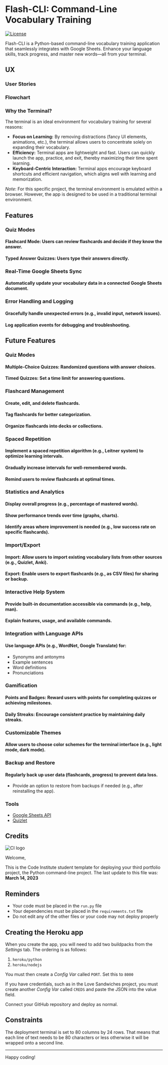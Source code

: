 # Flash-CLI: Command-Line Vocabulary Training

[![License](https://img.shields.io/badge/license-MIT-blue.svg)](https://opensource.org/licenses/MIT)

Flash-CLI is a Python-based command-line vocabulary training application that seamlessly integrates with Google Sheets. Enhance your language skills, track progress, and master new words—all from your terminal.

## UX

### User Stories

### Flowchart

### Why the Terminal?
The terminal is an ideal environment for vocabulary training for several reasons:

- **Focus on Learning:** By removing distractions (fancy UI elements, animations, etc.), the terminal allows users to concentrate solely on expanding their vocabulary.
- **Efficiency:** Terminal apps are lightweight and fast. Users can quickly launch the app, practice, and exit, thereby maximizing their time spent learning. 
- **Keyboard-Centric Interaction:** Terminal apps encourage keyboard shortcuts and efficient navigation, which aligns well with learning and memorization.

_Note_: For this specific project, the terminal environment is emulated within a browser. However, the app is designed to be used in a traditional terminal environment.

## Features

### Quiz Modes
#### Flashcard Mode: Users can review flashcards and decide if they know the answer.
#### Typed Answer Quizzes: Users type their answers directly.

### Real-Time Google Sheets Sync
#### Automatically update your vocabulary data in a connected Google Sheets document.

### Error Handling and Logging
#### Gracefully handle unexpected errors (e.g., invalid input, network issues).
#### Log application events for debugging and troubleshooting.

## Future Features

### Quiz Modes
#### Multiple-Choice Quizzes: Randomized questions with answer choices.
#### Timed Quizzes: Set a time limit for answering questions.

### Flashcard Management
#### Create, edit, and delete flashcards.
#### Tag flashcards for better categorization.
#### Organize flashcards into decks or collections.

### Spaced Repetition
#### Implement a spaced repetition algorithm (e.g., Leitner system) to optimize learning intervals.
#### Gradually increase intervals for well-remembered words.
#### Remind users to review flashcards at optimal times.

### Statistics and Analytics
#### Display overall progress (e.g., percentage of mastered words).
#### Show performance trends over time (graphs, charts).
#### Identify areas where improvement is needed (e.g., low success rate on specific flashcards).

### Import/Export
#### Import: Allow users to import existing vocabulary lists from other sources (e.g., Quizlet, Anki).
#### Export: Enable users to export flashcards (e.g., as CSV files) for sharing or backup.

### Interactive Help System
#### Provide built-in documentation accessible via commands (e.g., help, man).
#### Explain features, usage, and available commands.

### Integration with Language APIs
#### Use language APIs (e.g., WordNet, Google Translate) for:
- Synonyms and antonyms
- Example sentences
- Word definitions
- Pronunciations

### Gamification
#### Points and Badges: Reward users with points for completing quizzes or achieving milestones.
#### Daily Streaks: Encourage consistent practice by maintaining daily streaks.

### Customizable Themes
#### Allow users to choose color schemes for the terminal interface (e.g., light mode, dark mode).

### Backup and Restore
#### Regularly back up user data (flashcards, progress) to prevent data loss.
- Provide an option to restore from backups if needed (e.g., after reinstalling the app).

### Tools

- [Google Sheets API](https://developers.google.com/sheets/api)
- [Quizlet](https://quizlet.com/)

## Credits





![CI logo](https://codeinstitute.s3.amazonaws.com/fullstack/ci_logo_small.png)

Welcome,

This is the Code Institute student template for deploying your third portfolio project, the Python command-line project. The last update to this file was: **March 14, 2023**

## Reminders

- Your code must be placed in the `run.py` file
- Your dependencies must be placed in the `requirements.txt` file
- Do not edit any of the other files or your code may not deploy properly

## Creating the Heroku app

When you create the app, you will need to add two buildpacks from the _Settings_ tab. The ordering is as follows:

1. `heroku/python`
2. `heroku/nodejs`

You must then create a _Config Var_ called `PORT`. Set this to `8000`

If you have credentials, such as in the Love Sandwiches project, you must create another _Config Var_ called `CREDS` and paste the JSON into the value field.

Connect your GitHub repository and deploy as normal.

## Constraints

The deployment terminal is set to 80 columns by 24 rows. That means that each line of text needs to be 80 characters or less otherwise it will be wrapped onto a second line.

---

Happy coding!
